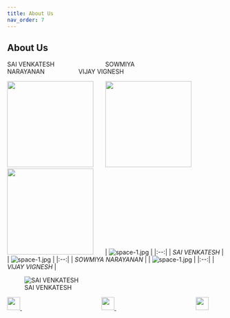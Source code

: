 ```yaml
---
title: About Us
nav_order: 7
---
```

## About Us


SAI VENKATESH&nbsp;&nbsp;&nbsp;&nbsp;&nbsp;&nbsp;&nbsp;&nbsp;&nbsp;&nbsp;&nbsp;&nbsp;&nbsp;&nbsp;&nbsp;&nbsp;&nbsp;&nbsp;&nbsp;&nbsp;&nbsp;&nbsp;&nbsp;&nbsp;&nbsp;&nbsp;&nbsp;&nbsp;&nbsp;&nbsp;SOWMIYA NARAYANAN&nbsp;&nbsp;&nbsp;&nbsp;&nbsp;&nbsp;&nbsp;&nbsp;&nbsp;&nbsp;&nbsp;&nbsp;&nbsp;&nbsp;&nbsp;&nbsp;&nbsp;&nbsp;&nbsp;&nbsp;VIJAY VIGNESH

<img width="200" height="200" src="{{ '/assets/sai.jpeg' | relative_url }}">&nbsp;&nbsp;&nbsp;&nbsp;&nbsp;&nbsp;
<img width="200" height="200" src="{{ '/assets/sai.jpeg' | relative_url }}">&nbsp;&nbsp;&nbsp;&nbsp;&nbsp;&nbsp;
<img width="200" height="200" src="{{ '/assets/vijay.png' | relative_url }}">&nbsp;&nbsp;&nbsp;&nbsp;&nbsp;&nbsp;
| ![space-1.jpg]('assets/sai.jpeg') | 
|:--:| 
| *SAI VENKATESH* |
| ![space-1.jpg]('assets/sowmi.jpeg') | 
|:--:| 
| *SOWMIYA NARAYANAN* |
| ![space-1.jpg]('assets/vijay.jpeg') | 
|:--:| 
| *VIJAY VIGNESH* |
<figure>
  <img src="assets/sai.jpg" alt="SAI VENKATESH"/>
  <figcaption>SAI VENKATESH</figcaption>
</figure>
<a href="https://www.linkedin.com/in/sai-venkatesh/" target="_blank">
    <img width="30" height="30" src="{{ '/assets/linkedln.svg' | relative_url }}">
</a>&nbsp;&nbsp;&nbsp;&nbsp;&nbsp;&nbsp;&nbsp;&nbsp;&nbsp;&nbsp;&nbsp;&nbsp;&nbsp;&nbsp;&nbsp;&nbsp;&nbsp;&nbsp;&nbsp;&nbsp;&nbsp;&nbsp;&nbsp;&nbsp;&nbsp;&nbsp;&nbsp;&nbsp;&nbsp;&nbsp;&nbsp;&nbsp;&nbsp;&nbsp;&nbsp;&nbsp;&nbsp;&nbsp;&nbsp;&nbsp;&nbsp;&nbsp;&nbsp;&nbsp;&nbsp;&nbsp;
<a href="'https://www.linkedin.com/in/sowmiyanarayanan-g/" target="_blank">
    <img width="30" height="30" src="{{ '/assets/linkedln.svg' | relative_url }}">
</a>&nbsp;&nbsp;&nbsp;&nbsp;&nbsp;&nbsp;&nbsp;&nbsp;&nbsp;&nbsp;&nbsp;&nbsp;&nbsp;&nbsp;&nbsp;&nbsp;&nbsp;&nbsp;&nbsp;&nbsp;&nbsp;&nbsp;&nbsp;&nbsp;&nbsp;&nbsp;&nbsp;&nbsp;&nbsp;&nbsp;&nbsp;&nbsp;&nbsp;&nbsp;&nbsp;&nbsp;&nbsp;&nbsp;&nbsp;&nbsp;&nbsp;&nbsp;&nbsp;&nbsp;&nbsp;&nbsp;
<a href="https://www.linkedin.com/in/vijay-vignesh-0002/" target="_blank">
    <img width="30" height="30" src="{{ '/assets/linkedln.svg' | relative_url }}">
</a>